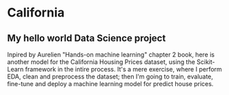 # California

## My hello world Data Science project


Inpired by Aurelien "Hands-on machine learning" chapter 2 book, here is another model for the California Housing Prices dataset, using the Scikit-Learn framework in the intire process.
It's a mere exercise, where I perform EDA, clean and preprocess the dataset; then I'm going to train, evaluate, fine-tune and deploy a machine learning model for predict house prices. 

 
